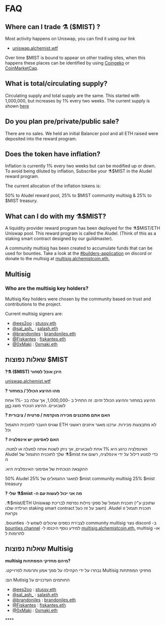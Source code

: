 # FAQ

## **Where can I trade ⚗️ \($MIST\) ?**

Most activity happens on Uniswap, you can find it using our link

* [uniswap.alchemist.wtf](http://uniswap.alchemist.wtf)

Over time $MIST is bound to appear on other trading sites, when this happens these places can be identified by using [Coingeko](https://www.coingecko.com/en/coins/alchemist) or [CoinMarketCap](https://coinmarketcap.com/currencies/alchemist/).

## **What is total/circulating supply?**

Circulating supply and total supply are the same. This started with 1,000,000, but increases by 1% every two weeks. The current supply is shown [here](https://etherscan.io/token/0x88acdd2a6425c3faae4bc9650fd7e27e0bebb7ab)

## **Do you plan pre/private/public sale?**

There are no sales. We held an initial Balancer pool and all ETH raised were deposited into the reward program.

## **Does the token have inflation?**

Inflation is currently 1% every two weeks but can be modified up or down. To avoid being diluted by inflation, Subscribe your ⚗️$MIST in the Aludel reward program.

The current allocation of the inflation tokens is:

50% to Aludel reward pool, 25% to $MIST community multisig & 25% to $MIST treasury.

## **What can I do with my ⚗️$MIST?**

A liquidity provider reward program has been deployed for the ⚗️$MIST/ETH Uniswap pool. This reward program is called the Aludel. \(Think of this as a staking smart contract designed by our guildmaster\).

A community multisig has been created to accumulate funds that can be used for bounties. Take a look at the [\#builders-application](https://discord.gg/92hQDCw25u) on discord or donate to the multisig at [multisig.alchemistcoin.eth.](https://etherscan.io/address/multisig.alchemistcoin.eth)

## **Multisig**

### **Who are the multisig key holders?**

Multisig Key holders were chosen by the community based on trust and contributions to the project.

Current multisig signers are:

* [@ees2oo](https://twitter.com/ees2oo) : [stussy.eth](https://etherscan.io/address/stussy.eth)
* [@sal\_ash\_](https://twitter.com/sal_ash_) : [salash.eth](https://etherscan.io/address/salash.eth)
* [@brandoniles](https://twitter.com/brandoniles) : [brandoniles.eth](https://etherscan.io/address/brandoniles.eth)
* [@Fiskantes](https://twitter.com/Fiskantes) : [fiskantes.eth](https://etherscan.io/address/fiskantes.eth)
* [@0xMaki](https://twitter.com/0xMaki) : [0xmaki.eth](https://etherscan.io/address/0xmaki.eth)



## **שאלות נפוצות $MIST**

**?⚗️ \($MIST\) היכן אוכל לסחור**

[uniswap.alchemist.wtf](http://uniswap.alchemist.wtf)

**? מהו ההיצע הכולל / במחזור**

ההיצע במחזור וההיצע הכולל זהים. זה התחיל ב -1,000,000, אך עולה בכ -1% אחת לשבועיים. ההיצע הנוכחי מוצג [כאן](https://etherscan.io/token/0x88acdd2a6425c3faae4bc9650fd7e27e0bebb7ab)

**? האם אתם מתכננים מכירה מוקדמת / פרטית / ציבורית**

שגויס הועבר לתוכנית התגמול ETH לא מתבצעות מכירות. ערכנו מאגר איזונים ראשוני וכל

**? האם לאסימון יש אינפלציה**

.האינפלציה כרגע היא 1% אחת לשבועיים, אך ניתן לשנות אותה למעלה או למטה Aludel שלך לתוכנית התגמול של ⚗️$mist כדי למנוע דילול על ידי אינפלציה, רשום את ה

:ההקצאה הנוכחית של אסימוני האינפלציה היא

50% Aludel למאגר התגמולים של 25% $mist community multisig 25% $mist treasury

**? שלי ⚗️$mist -מה אני יכול לעשות עם ה**

.⚗️$mist/ETH Uniswap תוכנית תגמול של ספקי נזילות נפרסת לבריכת \(שתוכנן ע"י הגילדה שלנו staking smart contract חשוב על זה כעל\) .Aludel תוכנית תגמול זו נקראת

.bounties -לצבירת כספים שיכולים לשמש ל community multisig נוצר discord -ב [bounties channel](https://discord.gg/92hQDCw25u) -למידע נוסף היכנסו ל [multisig.alchemistcoin.eth.](https://etherscan.io/address/multisig.alchemistcoin.eth) multisig -או לתרומות ל

## **שאלות נפוצות Multisig**

**multisig מיהם מחזיקי המפתחות?**

.נבחרו על ידי הקהילה על סמך אמון ותרומות לפרוייקט Multisig מחזיקי המפתחות

:הם Mutisig החותמים העדכניים על

* [@ees2oo](https://twitter.com/ees2oo) : [stussy.eth](https://etherscan.io/address/stussy.eth)
* [@sal_ash_](https://twitter.com/sal_ash_) : [salash.eth](https://etherscan.io/address/salash.eth)
* [@brandoniles](https://twitter.com/brandoniles) : [brandoniles.eth](https://etherscan.io/address/brandoniles.eth)
* [@Fiskantes](https://twitter.com/Fiskantes) : [fiskantes.eth](https://etherscan.io/address/fiskantes.eth)
* [@0xMaki](https://twitter.com/0xMaki) : [0xmaki.eth](https://etherscan.io/address/0xmaki.eth)

\*\*\*\*



